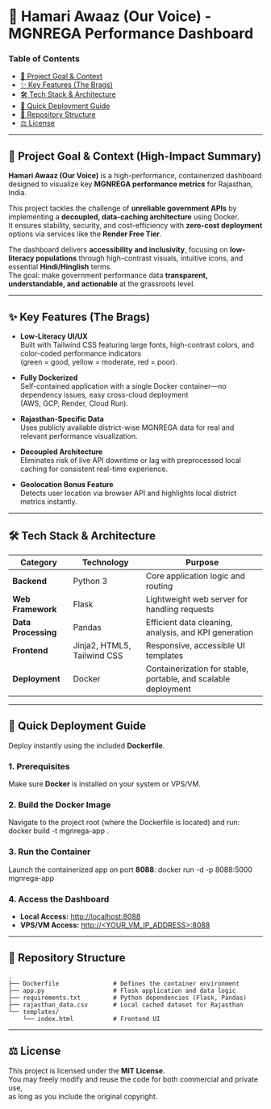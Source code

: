 # 📢 Hamari Awaaz (Our Voice) - MGNREGA Performance Dashboard

### Table of Contents
- [🎯 Project Goal & Context](#-project-goal--context-high-impact-summary)
- [✨ Key Features (The Brags)](#-key-features-the-brags)
- [🛠️ Tech Stack & Architecture](#️-tech-stack--architecture)
- [🚀 Quick Deployment Guide](#-quick-deployment-guide)
- [📂 Repository Structure](#-repository-structure)
- [⚖️ License](#️-license)

---

## 🎯 Project Goal & Context (High-Impact Summary)

**Hamari Awaaz (Our Voice)** is a high-performance, containerized dashboard designed to visualize key **MGNREGA performance metrics** for Rajasthan, India.  

This project tackles the challenge of **unreliable government APIs** by implementing a **decoupled, data-caching architecture** using Docker.  
It ensures stability, security, and cost-efficiency with **zero-cost deployment** options via services like the **Render Free Tier**.

The dashboard delivers **accessibility and inclusivity**, focusing on **low-literacy populations** through high-contrast visuals, intuitive icons, and essential **Hindi/Hinglish** terms.  
The goal: make government performance data **transparent, understandable, and actionable** at the grassroots level.

---

## ✨ Key Features (The Brags)

- **Low-Literacy UI/UX**  
  Built with Tailwind CSS featuring large fonts, high-contrast colors, and color-coded performance indicators  
  (green = good, yellow = moderate, red = poor).

- **Fully Dockerized**  
  Self-contained application with a single Docker container—no dependency issues, easy cross-cloud deployment  
  (AWS, GCP, Render, Cloud Run).

- **Rajasthan-Specific Data**  
  Uses publicly available district-wise MGNREGA data for real and relevant performance visualization.

- **Decoupled Architecture**  
  Eliminates risk of live API downtime or lag with preprocessed local caching for consistent real-time experience.

- **Geolocation Bonus Feature**  
  Detects user location via browser API and highlights local district metrics instantly.

---

## 🛠️ Tech Stack & Architecture

| Category         | Technology               | Purpose                                                       |
|------------------|---------------------------|---------------------------------------------------------------|
| **Backend**      | Python 3                 | Core application logic and routing                            |
| **Web Framework**| Flask                    | Lightweight web server for handling requests                  |
| **Data Processing** | Pandas               | Efficient data cleaning, analysis, and KPI generation         |
| **Frontend**     | Jinja2, HTML5, Tailwind CSS | Responsive, accessible UI templates                         |
| **Deployment**   | Docker                   | Containerization for stable, portable, and scalable deployment |

---

## 🚀 Quick Deployment Guide

Deploy instantly using the included **Dockerfile**.

### 1. Prerequisites
Make sure **Docker** is installed on your system or VPS/VM.

### 2. Build the Docker Image
Navigate to the project root (where the Dockerfile is located) and run:
docker build -t mgnrega-app .

### 3. Run the Container
Launch the containerized app on port **8088**:
docker run -d -p 8088:5000 mgnrega-app


### 4. Access the Dashboard
- **Local Access:** [http://localhost:8088](http://localhost:8088)  
- **VPS/VM Access:** [http://<YOUR_VM_IP_ADDRESS>:8088](http://<YOUR_VM_IP_ADDRESS>:8088)

---

## 📂 Repository Structure
```
.
├── Dockerfile               # Defines the container environment
├── app.py                   # Flask application and data logic
├── requirements.txt         # Python dependencies (Flask, Pandas)
├── rajasthan_data.csv       # Local cached dataset for Rajasthan
└── templates/
    └── index.html           # Frontend UI
```
---

## ⚖️ License

This project is licensed under the **MIT License**.  
You may freely modify and reuse the code for both commercial and private use,  
as long as you include the original copyright.

